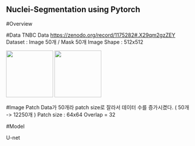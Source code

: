 ## Nuclei-Segmentation using Pytorch

#Overview

#Data 
TNBC Data https://zenodo.org/record/1175282#.X29qm2gzZEY 
Dataset : Image 50개 / Mask 50개 
Image Shape : 512x512 

<div>
<img width='128' src='https://user-images.githubusercontent.com/52492949/96067497-d4254500-0ed4-11eb-8a41-9cd7717efb13.png'>
<img width='128' src='https://user-images.githubusercontent.com/52492949/96067543-eef7b980-0ed4-11eb-8cda-e46c83e94371.png'>
</div>

#Image Patch 
Data가 50개라 patch size로 잘라서 데이터 수를 증가시켰다. ( 50개 -> 12250개 )
Patch size : 64x64
Overlap = 32






#Model 

U-net 
